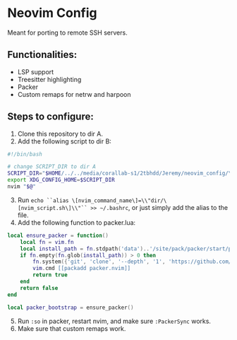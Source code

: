 # Neovim Config

Meant for porting to remote SSH servers.

## Functionalities:
- LSP support
- Treesitter highlighting
- Packer
- Custom remaps for netrw and harpoon

## Steps to configure:
1) Clone this repository to dir A.
2) Add the following script to dir B:

```bash
#!/bin/bash

# change SCRIPT_DIR to dir A
SCRIPT_DIR="$HOME/../../media/corallab-s1/2tbhdd/Jeremy/neovim_config/\[nvim_script.sh\]"
export XDG_CONFIG_HOME=$SCRIPT_DIR
nvim "$@"
```

3) Run `echo ``alias \[nvim_command_name\]=\\"dir/\[nvim_script.sh\]\\"`` >> ~/.bashrc`, or just simply add the alias to the file.
4) Add the following function to packer.lua:
```lua
local ensure_packer = function()
    local fn = vim.fn
    local install_path = fn.stdpath('data')..'/site/pack/packer/start/packer.nvim'
    if fn.empty(fn.glob(install_path)) > 0 then
        fn.system({'git', 'clone', '--depth', '1', 'https://github.com/wbthomason/packer.nvim', install_path})
        vim.cmd [[packadd packer.nvim]]
        return true
    end
    return false
end

local packer_bootstrap = ensure_packer()
```

5) Run `:so` in packer, restart nvim, and make sure `:PackerSync` works.
6) Make sure that custom remaps work. 
